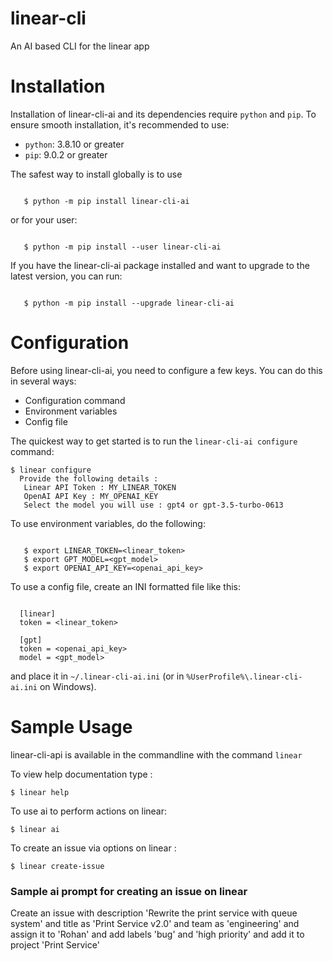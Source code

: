 # linear-cli
An AI based CLI for the linear app

# Installation

Installation of linear-cli-ai and its dependencies require ``python`` and ``pip``. To ensure smooth installation,
it's recommended to use:

- ``python``: 3.8.10 or greater
- ``pip``: 9.0.2 or greater

The safest way to install globally is to use

```

   $ python -m pip install linear-cli-ai

```

or for your user:

```

   $ python -m pip install --user linear-cli-ai

```

If you have the linear-cli-ai package installed and want to upgrade to the
latest version, you can run:

```

   $ python -m pip install --upgrade linear-cli-ai

```

# Configuration

Before using linear-cli-ai, you need to configure a few keys.
You can do this in several ways:

-  Configuration command
-  Environment variables
-  Config file

The quickest way to get started is to run the ``linear-cli-ai configure`` command:

```
$ linear configure
  Provide the following details : 
   Linear API Token : MY_LINEAR_TOKEN
   OpenAI API Key : MY_OPENAI_KEY
   Select the model you will use : gpt4 or gpt-3.5-turbo-0613

```

To use environment variables, do the following:

```

   $ export LINEAR_TOKEN=<linear_token>
   $ export GPT_MODEL=<gpt_model>
   $ export OPENAI_API_KEY=<openai_api_key>

```

To use a config file, create an INI formatted file like this:

```

  [linear]
  token = <linear_token>
  
  [gpt]
  token = <openai_api_key>
  model = <gpt_model>

```
and place it in ``~/.linear-cli-ai.ini`` (or in ``%UserProfile%\.linear-cli-ai.ini`` on Windows).

# Sample Usage

linear-cli-api is available in the commandline with the command ``linear``

To view help documentation type :

```
$ linear help
```

To use ai to perform actions on linear:

```
$ linear ai
```

To create an issue via options on linear :

```
$ linear create-issue
```
### Sample ai prompt for creating an issue on linear
Create an issue with description 'Rewrite the print service with queue system'
and title as 'Print Service v2.0' and team as 'engineering' and assign it to 'Rohan'
and add labels 'bug' and 'high priority' and add it to project 'Print Service'


